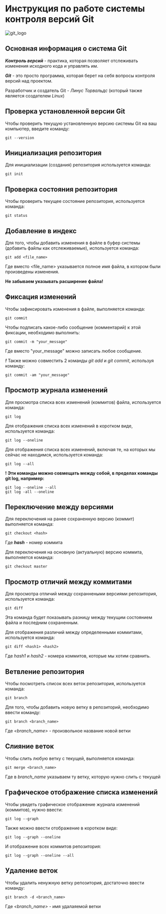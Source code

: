# **Инструкция по работе системы контроля версий Git**

![git_logo](logo.jpeg)

## Основная информация о система Git

**_Контроль версий_** - практика, которая позволяет отслеживать изменения исходного кода и управлять им.

**_Git_** - это просто программа, которая берет на себя вопросы контроля версий над проектом.

Разработчик и создатель Git - *Линус Торвальдс* (который также является создателем *Linux*)

## Проверка установленной версии Git

Чтобы проверить текущую установленную версию системы Git на ваш компьютер, введите команду:

    git --version

## Инициализация репозитория

Для инициализации (создания) репозитория используется команда:

    git init

## Проверка состояния репозитория

Чтобы проверить текущее состояние репозитория, используется команда:

    git status

## Добавление в индекс

Для того, чтобы добавить изменения в файле в буфер системы (добавить файлы как отслеживаемые), используется команда:

    git add <file_name>

Где вместо <file_name> указывается полное имя файла, в котором были произведены изменения.

__Не забываем указывать расширение файла!__

## Фиксация изменений

Чтобы зафиксировать изменения в файле, выполняется команда:

    git commit

Чтобы подписать какое-либо сообщение (комментарий) к этой фиксации, необходимо выполнить:

    git commit -m "your_message"

Где вместо "your_message" можно записать любое сообщение.

___!___ Также можно совместить 2 команды *git add* и *git commit*, используя команду:

    git commit -am "your_message"

## Просмотр журнала изменений

Для просмотра списка всех изменений (коммитов) файла, используется команда:

    git log

Для отображения списка всех изменений в коротком виде, используется команда:

    git log --oneline

Для отображения списка всех изменений, включая те, на которых мы сейчас не находимся, используется команда:

    git log --all

__! Эти команды можно совмещать между собой, в пределах команды git log, например:__

    git log --oneline --all
    git log -all --oneline

## Переключение между версиями

Для переключения на ранее сохраненную версию (коммит) выполняется команда:

    git checkout <hash>

Где __*hash*__ - номер коммита

Для переключения на основную (актуальную) версию коммита, выполняется команда:

    git checkout master

## Просмотр отличий между коммитами

Для просмотра отличий между сохраннеными версиями репозитория, используется команда:

    git diff

Эта команда будет показывать разницу между текущим состоянием файла и последним сохраненным.

Для отображения различий между определенными коммитами, используется команда:

    git diff <hash1> <hash2>

Где *hash1* и *hash2* - номера коммитов, которые мы хотим сравнить.

## Ветвление репозитория

Чтобы посмотреть список всех веток репозитория, используется команда:

    git branch

Для того, чтобы добавить новую ветку в репозиторий, необходимо ввести команду:

    git branch <branch_name>

Где *<branch_name>* - произвольное название новой ветки

## Слияние веток

Чтобы слить любую ветку с текущей, выполняется команда:

    git merge <branch_name>

Где в *branch_name* указываем ту ветку, которую нужно слить с текущей

## Графическое отображение списка изменений

Чтобы увидеть графическое отображение журнала изменений (коммитов), нужно ввести:

    git log --graph

Также можно ввести отображение в коротком виде:

    git log --graph --oneline

И отображение всех коммитов репозитория:

    git log --graph --oneline --all

## Удаление веток

Чтобы удалить ненужную ветку репозитория, достаточно ввести команду:

    git branch -d <branch_name>

Где *<branch_name>* - имя удалаяемой ветки

## 